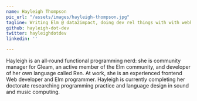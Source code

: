 ```yaml
---
name: Hayleigh Thompson
pic_url: "/assets/images/hayleigh-thompson.jpg"
tagline: Writing Elm @ data2impact, doing dev rel things with with webkid
github: hayleigh-dot-dev
twitter: hayleighdotdev
linkedin: ''

---
```

Hayleigh is an all-round functional programming nerd: she is community manager for Gleam, an active member of the Elm community, and developer of her own language called Ren. At work, she is an experienced frontend Web developer and Elm programmer. Hayleigh is currently completing her doctorate researching programming practice and language design in sound and music computing.
